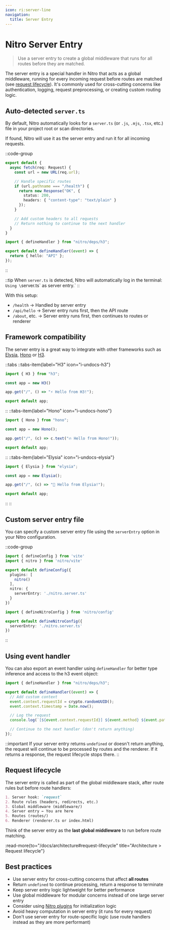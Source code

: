 ```yaml
---
icon: ri:server-line
navigation:
  title: Server Entry
---
```


# Nitro Server Entry

> Use a server entry to create a global middleware that runs for all routes before they are matched.

The server entry is a special handler in Nitro that acts as a global middleware, running for every incoming request before routes are matched (see [request lifecycle](/docs/architecture#request-lifecycle)). It's commonly used for cross-cutting concerns like authentication, logging, request preprocessing, or creating custom routing logic.

## Auto-detected `server.ts`

By default, Nitro automatically looks for a `server.ts` (or `.js`, `.mjs`, `.tsx`, etc.) file in your project root or scan directories.

If found, Nitro will use it as the server entry and run it for all incoming requests.

::code-group
```ts [server.ts]
export default {
  async fetch(req: Request) {
    const url = new URL(req.url);

    // Handle specific routes
    if (url.pathname === "/health") {
      return new Response("OK", {
        status: 200,
        headers: { "content-type": "text/plain" }
      });
    }

    // Add custom headers to all requests
    // Return nothing to continue to the next handler
  }
}
```
```ts [routes/api/hello.ts]
import { defineHandler } from "nitro/deps/h3";

export default defineHandler((event) => {
  return { hello: "API" };
});
```
::

::tip
When `server.ts` is detected, Nitro will automatically log in the terminal: `Using \`server.ts\` as server entry.`
::

With this setup:
- `/health` → Handled by server entry
- `/api/hello` → Server entry runs first, then the API route
- `/about`, etc. → Server entry runs first, then continues to routes or renderer

## Framework compatibility

The server entry is a great way to integrate with other frameworks such as [Elysia](https://elysiajs.com/), [Hono](https://hono.dev/) or [H3](https://h3.dev/).

::tabs
  ::tabs-item{label="H3" icon="i-undocs-h3"}
  ```ts [server.ts]
  import { H3 } from "h3";

  const app = new H3()

  app.get("/", () => "⚡️ Hello from H3!");

  export default app;
  ```
  ::
  ::tabs-item{label="Hono" icon="i-undocs-hono"}
  ```ts [server.ts]
  import { Hono } from "hono";

  const app = new Hono();

  app.get("/", (c) => c.text("🔥 Hello from Hono!"));

  export default app;
  ```
  ::
  ::tabs-item{label="Elysia" icon="i-undocs-elysia"}
  ```ts [server.ts]
  import { Elysia } from "elysia";

  const app = new Elysia();

  app.get("/", (c) => "🦊 Hello from Elysia!");

  export default app;
  ```
  ::
::


## Custom server entry file

You can specify a custom server entry file using the `serverEntry` option in your Nitro configuration.

::code-group
```ts [vite.config.mjs]
import { defineConfig } from 'vite'
import { nitro } from 'nitro/vite'

export default defineConfig({
  plugins: [
    nitro()
  ],
  nitro: {
    serverEntry: './nitro.server.ts'
  }
})
```
```ts [nitro.config.ts]
import { defineNitroConfig } from 'nitro/config'

export default defineNitroConfig({
  serverEntry: './nitro.server.ts'
})
```
::

## Using event handler

You can also export an event handler using `defineHandler` for better type inference and access to the h3 event object:

```ts [server.ts]
import { defineHandler } from "nitro/deps/h3";

export default defineHandler((event) => {
  // Add custom context
  event.context.requestId = crypto.randomUUID();
  event.context.timestamp = Date.now();

  // Log the request
  console.log(`[${event.context.requestId}] ${event.method} ${event.path}`);

  // Continue to the next handler (don't return anything)
});
```

::important
If your server entry returns `undefined` or doesn't return anything, the request will continue to be processed by routes and the renderer. If it returns a response, the request lifecycle stops there.
::

## Request lifecycle

The server entry is called as part of the global middleware stack, after route rules but before route handlers:

```md
1. Server hook: `request`
2. Route rules (headers, redirects, etc.)
3. Global middleware (middleware/)
4. Server entry ← You are here
5. Routes (routes/)
6. Renderer (renderer.ts or index.html)
```

Think of the server entry as the **last global middleware** to run before route matching.

:read-more{to="/docs/architecture#request-lifecycle" title="Architecture > Request lifecycle"}

## Best practices

- Use server entry for cross-cutting concerns that affect **all routes**
- Return `undefined` to continue processing, return a response to terminate
- Keep server entry logic lightweight for better performance
- Use global middleware for modular concerns instead of one large server entry
- Consider using [Nitro plugins](/docs/plugins) for initialization logic
- Avoid heavy computation in server entry (it runs for every request)
- Don't use server entry for route-specific logic (use route handlers instead as they are more performant)

